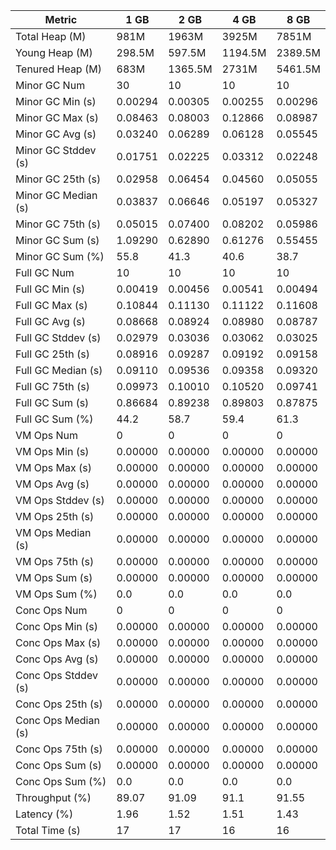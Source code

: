 | Metric | 1 GB | 2 GB | 4 GB | 8 GB |
|------|----|----|----|----|
| Total Heap (M) | 981M | 1963M | 3925M | 7851M |
| Young Heap (M) | 298.5M | 597.5M | 1194.5M | 2389.5M |
| Tenured Heap (M) | 683M | 1365.5M | 2731M | 5461.5M |
| Minor GC Num | 30 | 10 | 10 | 10 |
| Minor GC Min (s) | 0.00294 | 0.00305 | 0.00255 | 0.00296 |
| Minor GC Max (s) | 0.08463 | 0.08003 | 0.12866 | 0.08987 |
| Minor GC Avg (s) | 0.03240 | 0.06289 | 0.06128 | 0.05545 |
| Minor GC Stddev (s) | 0.01751 | 0.02225 | 0.03312 | 0.02248 |
| Minor GC 25th (s) | 0.02958 | 0.06454 | 0.04560 | 0.05055 |
| Minor GC Median (s) | 0.03837 | 0.06646 | 0.05197 | 0.05327 |
| Minor GC 75th (s) | 0.05015 | 0.07400 | 0.08202 | 0.05986 |
| Minor GC Sum (s) | 1.09290 | 0.62890 | 0.61276 | 0.55455 |
| Minor GC Sum (%) | 55.8 | 41.3 | 40.6 | 38.7 |
| Full GC Num | 10 | 10 | 10 | 10 |
| Full GC Min (s) | 0.00419 | 0.00456 | 0.00541 | 0.00494 |
| Full GC Max (s) | 0.10844 | 0.11130 | 0.11122 | 0.11608 |
| Full GC Avg (s) | 0.08668 | 0.08924 | 0.08980 | 0.08787 |
| Full GC Stddev (s) | 0.02979 | 0.03036 | 0.03062 | 0.03025 |
| Full GC 25th (s) | 0.08916 | 0.09287 | 0.09192 | 0.09158 |
| Full GC Median (s) | 0.09110 | 0.09536 | 0.09358 | 0.09320 |
| Full GC 75th (s) | 0.09973 | 0.10010 | 0.10520 | 0.09741 |
| Full GC Sum (s) | 0.86684 | 0.89238 | 0.89803 | 0.87875 |
| Full GC Sum (%) | 44.2 | 58.7 | 59.4 | 61.3 |
| VM Ops Num | 0 | 0 | 0 | 0 |
| VM Ops Min (s) | 0.00000 | 0.00000 | 0.00000 | 0.00000 |
| VM Ops Max (s) | 0.00000 | 0.00000 | 0.00000 | 0.00000 |
| VM Ops Avg (s) | 0.00000 | 0.00000 | 0.00000 | 0.00000 |
| VM Ops Stddev (s) | 0.00000 | 0.00000 | 0.00000 | 0.00000 |
| VM Ops 25th (s) | 0.00000 | 0.00000 | 0.00000 | 0.00000 |
| VM Ops Median (s) | 0.00000 | 0.00000 | 0.00000 | 0.00000 |
| VM Ops 75th (s) | 0.00000 | 0.00000 | 0.00000 | 0.00000 |
| VM Ops Sum (s) | 0.00000 | 0.00000 | 0.00000 | 0.00000 |
| VM Ops Sum (%) | 0.0 | 0.0 | 0.0 | 0.0 |
| Conc Ops Num | 0 | 0 | 0 | 0 |
| Conc Ops Min (s) | 0.00000 | 0.00000 | 0.00000 | 0.00000 |
| Conc Ops Max (s) | 0.00000 | 0.00000 | 0.00000 | 0.00000 |
| Conc Ops Avg (s) | 0.00000 | 0.00000 | 0.00000 | 0.00000 |
| Conc Ops Stddev (s) | 0.00000 | 0.00000 | 0.00000 | 0.00000 |
| Conc Ops 25th (s) | 0.00000 | 0.00000 | 0.00000 | 0.00000 |
| Conc Ops Median (s) | 0.00000 | 0.00000 | 0.00000 | 0.00000 |
| Conc Ops 75th (s) | 0.00000 | 0.00000 | 0.00000 | 0.00000 |
| Conc Ops Sum (s) | 0.00000 | 0.00000 | 0.00000 | 0.00000 |
| Conc Ops Sum (%) | 0.0 | 0.0 | 0.0 | 0.0 |
| Throughput (%) | 89.07 | 91.09 | 91.1 | 91.55 |
| Latency (%) | 1.96 | 1.52 | 1.51 | 1.43 |
| Total Time (s) | 17 | 17 | 16 | 16 |
